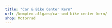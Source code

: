 ```yaml
---
title: "Car & Bike Center Kern"
url: /kempten-allgaeu/car-und-bike-center-kern/
shop: Motorrad
---
```

